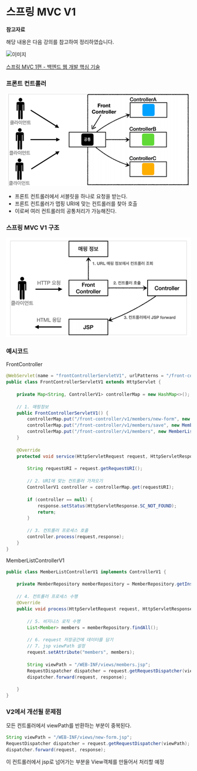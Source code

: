 # 스프링 MVC V1

**참고자료**

해당 내용은 다음 강의를 참고하여 정리하였습니다.

![이미지](https://cdn.inflearn.com/public/courses/326674/cover/4657d793-56a4-42f3-9d44-dc88d125a49e)

[스프링 MVC 1편 - 백엔드 웹 개발 핵심 기술](https://www.inflearn.com/course/%EC%8A%A4%ED%94%84%EB%A7%81-mvc-1/dashboard)





### 프론트 컨트롤러

![image-20230827215244082](img/image-20230827215244082.png)

- 프론트 컨트롤러에서 서블릿을 하나로 요청을 받는다.
- 프론트 컨트롤러가 맵핑 URI에 맞는 컨트롤러를 찾아 호출
- 이로써 여러 컨트롤러의 공통처리가 가능해진다.



### 스프링 MVC V1 구조

![image-20230827215433376](img/image-20230827215433376.png)



### 예시코드

FrontController

```java
@WebServlet(name = "frontControllerServletV1", urlPatterns = "/front-controller/v1/*")
public class FrontControllerServletV1 extends HttpServlet {

    private Map<String, ControllerV1> controllerMap = new HashMap<>();

    // 1. 매핑정보
    public FrontControllerServletV1() {
        controllerMap.put("/front-controller/v1/members/new-form", new MemberFormControllerV1());
        controllerMap.put("/front-controller/v1/members/save", new MemberSaveControllerV1());
        controllerMap.put("/front-controller/v1/members", new MemberListControllerV1());
    }

    @Override
    protected void service(HttpServletRequest request, HttpServletResponse response) throws ServletException, IOException {

        String requestURI = request.getRequestURI();
		
        // 2. URI에 맞는 컨트롤러 가져오기
        ControllerV1 controller = controllerMap.get(requestURI);

        if (controller == null) {
            response.setStatus(HttpServletResponse.SC_NOT_FOUND);
            return;
        }
		
        // 3. 컨트롤러 프로세스 호출
        controller.process(request,response);
    }
}
```



MemberListControllerV1

```java
public class MemberListControllerV1 implements ControllerV1 {

    private MemberRepository memberRepository = MemberRepository.getInstance();
	
    // 4. 컨트롤러 프로세스 수행
    @Override
    public void process(HttpServletRequest request, HttpServletResponse response) throws ServletException, IOException {
        
        // 5. 비지니스 로직 수행
        List<Member> members = memberRepository.findAll();

        // 6. request 저장공간에 데이터를 담기
        // 7. jsp viewPath 설정
        request.setAttribute("members", members);	
        
        String viewPath = "/WEB-INF/views/members.jsp";
        RequestDispatcher dispatcher = request.getRequestDispatcher(viewPath);
        dispatcher.forward(request, response);

    }
}
```



### V2에서 개선될 문제점

모든 컨트롤러에서 viewPath를 반환하는 부분이 중복된다.

```java
String viewPath = "/WEB-INF/views/new-form.jsp";
RequestDispatcher dispatcher = request.getRequestDispatcher(viewPath);
dispatcher.forward(request, response);
```



이 컨트롤러에서 jsp로 넘어가는 부분을 View객체를 만들어서 처리할 예정
